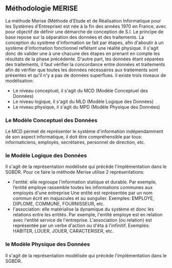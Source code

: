 ## Méthodologie MERISE

La méthode Merise (Méthode d'Etude et de Réalisation Informatique pour les Systèmes d'Entreprise) est née à la fin des années 1970 en France, avec pour objectif de définir une démarche de conception de S.I. Le principe de base repose sur la séparation des données et des traitements.
La conception du système d'information se fait par étapes, afin d'aboutir à un système d'information fonctionnel reflétant une réalité physique. Il s'agit donc de valider une à une chacune des étapes en prenant en compte les résultats de la phase précédente. D'autre part, les données étant séparées des traitements, il faut vérifier la concordance entre données et traitements afin de vérifier que toutes les données nécessaires aux traitements sont présentes et qu'il n'y a pas de données superflues.
il existe trois niveaux de modélisation:

- Le niveau conceptuel, il s'agit du MCD (Modèle Conceptuel des Données)
- Le niveau logique, il s'agit du MLD (Modèle Logique des Données)
- Le niveau physique, il s'agit du MPD (Modèle Physique des Données)

### Le Modèle Conceptuel des Données

Le MCD permet de représenter le système d'information indépendamment de son aspect informatique, il doit être compréhensible par tous: informaticiens, employés, secrétaires, personnel de direction, etc.

### le Modèle Logique des Données

Il s'agit de la représentation modélisée qui précède l'implémentation dans le SGBDR.
Pour ce faire la méthode Merise utilise 2 représentations:

- l'entité: elle regroupe l'information statique et durable.
    Par exemple, l’entité employe rassemble toutes les informations communes aux employés d'une entreprise
    Une entité est représentée par un nom commun écrit en majuscules et au sungulier.
    Exemples: EMPLOYE, DIPLOME, COMMUNE, FOURNISSEUR, etc.
- l'association: elle matérialise la dynamique du système et donc les relations entre les entités.
    Par exemple, l'entité employe est en relation avec l'entité service de l'entreprise.
    L'association (ou relation) est représentée par un verbe d'action ou d'éta à l'infinitif.
    Exemples: HABITER, LOUER, JOUER, CARACTERISER, etc.

### le Modèle Physique des Données

Il s'agit de la représentation modélisée qui précède l'implémentation dans le SGBDR.